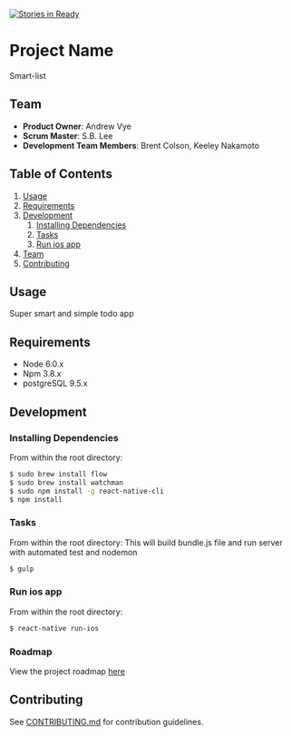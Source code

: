 [![Stories in Ready](https://badge.waffle.io/HRR16-triceratops/triceratops.png?label=ready&title=Ready)](https://waffle.io/HRR16-triceratops/triceratops)
# Project Name
Smart-list

## Team

  - __Product Owner__: Andrew Vye
  - __Scrum Master__: S.B. Lee
  - __Development Team Members__: Brent Colson, Keeley Nakamoto

## Table of Contents

1. [Usage](#Usage)
1. [Requirements](#requirements)
1. [Development](#development)
    1. [Installing Dependencies](#installing-dependencies)
    1. [Tasks](#tasks)
    1. [Run ios app](#run-ios-aoo)
1. [Team](#team)
1. [Contributing](#contributing)

## Usage
Super smart and simple todo app

## Requirements

- Node 6.0.x
- Npm 3.8.x
- postgreSQL 9.5.x

## Development

### Installing Dependencies

From within the root directory:

```sh
$ sudo brew install flow
$ sudo brew install watchman
$ sudo npm install -g react-native-cli
$ npm install
```
### Tasks

From within the root directory:
This will build bundle.js file and run server with automated test and nodemon

```sh
$ gulp
```

### Run ios app

From within the root directory:

```sh
$ react-native run-ios
```


### Roadmap

View the project roadmap [here](https://github.com/HRR16-Orenda/Smart-list/issues)


## Contributing

See [CONTRIBUTING.md](CONTRIBUTING.md) for contribution guidelines.
